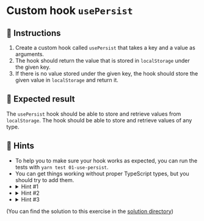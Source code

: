 # Custom hook `usePersist`

## 📝 Instructions

1. Create a custom hook called `usePersist` that takes a key and a value as arguments.
2. The hook should return the value that is stored in `localStorage` under the given key.
3. If there is no value stored under the given key, the hook should store the given value in `localStorage` and return it.

## 🦉 Expected result

The `usePersist` hook should be able to store and retrieve values from `localStorage`. The hook should be able to store and retrieve values of any type.

## 🔎 Hints

- To help you to make sure your hook works as expected, you can run the tests with `yarn test 01-use-persist`.
- You can get things working without proper TypeScript types, but you should try to add them.
- <details>
  <summary>Hint #1</summary>
    You can use `JSON.stringify` to convert a value to a string and `JSON.parse` to convert a string to a value.
  </details>
- <details>
  <summary>Hint #2</summary>
    You can use the `useEffect` hook to run code when the component is mounted and when the component is updated.
  </details>
- <details>
  <summary>Hint #3</summary>
    You can use the `useState` hook to store a value in the component's state.
  </details>

(You can find the solution to this exercise in the [solution directory](./solution/hook.ts))
